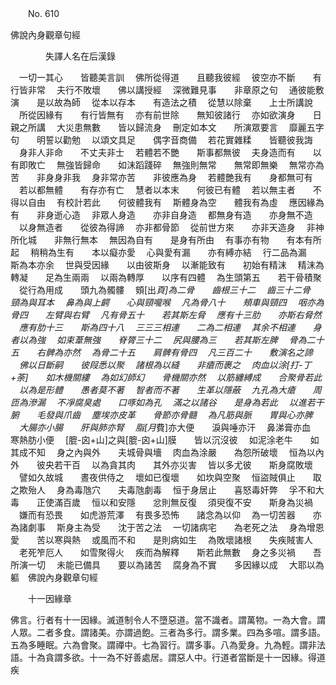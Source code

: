 ﻿　　No. 610

佛說內身觀章句經

　　　　失譯人名在后漢錄


　一切一其心　　皆聽美言訓
　佛所從得道　　且聽我彼經
　彼空亦不斷　　有行皆非常
　夫行不敗壞　　佛以講授經
　深微難見事　　非章原之句
　通彼能敷演　　是以故為師
　從本以存本　　有造法之積
　從慧以除棄　　上士所講說
　所從因緣有　　有行皆無有
　亦有前世除　　無知彼諸行
　亦如欲演身　　日親之所講
　大災患無數　　皆以歸流身
　刪定如本文　　所演眾要言
　靡麗五字句　　明誓以勸勉
　以頌文具足　　偶字音商備
　若花實雜糅　　皆聽彼我誨
　身非人非命　　不丈夫非士
　若體若不艷　　斯事都無彼
　夫身造而有　　以有即敗亡
　無強皆歸命　　如沫蹈踐碎
　無強則無常　　無常即無樂
　無常亦為苦　　非身身非我
　身非常亦苦　　非彼應為身
　若體艷我有　　身都無可有
　若以都無體　　有存亦有亡
　慧者以本末　　何彼已有體
　若以無主者　　不得以自由
　有校計若此　　何彼體我有
　斯體身為空　　體我有為虛
　應因緣為有　　非身逝心造
　非眾人身造　　亦非自身造
　都無身有造　　亦身無不造
　以身無造者　　從彼為得諦
　亦非都骨節
　從前世方來　　亦非天造身
　非神所化城　　非無行無本
　無因為自有　　是身有所由
　有事亦有物　　有本有所起
　稍稍為生有　　本以癡亦愛
　心與愛有漏　　亦有縛亦結
　行二品為漏　　斯為本亦余
　世與受因緣　　以由彼斯身
　以漸能致有　　初始有精沫
　精沫為轉凝　　足為生兩兩
　以兩為轉厚　　以序有四體
　為生頭第五　　若干骨積聚
　從行為用成　　頭九為髑髏
　頞[出*頁]為二骨　　齒根三十二
　齒三十二骨　　頸為與耳本
　鼻為與上齶　　心與頸嚨喉
　凡為骨八十　　頰車與頸四
　咽亦為骨四　　左臂與右臂
　凡有骨五十　　若其斯左脅
　應有十三肋　　亦斯右脅然
　應有肋十三　　斯為四十八
　三三三相連　　二為二相連
　其余不相連　　身者以為強
　如束葦無強　　脊膂三十二
　尻與腰為三　　若其斯左脾
　骨為二十五　　右髀為亦然
　為骨二十五　　肩髀有骨四
　凡三百二十　　敷演名之諦
　佛以日斷嗣　　彼叚悉以聚
　諸根為以縫　　非瘡而裹之
　肉血以涂[打-丁+荼]　　如木機關縷
　為如幻師幻　　骨機關亦然
　以筋纏縛成　　合聚骨若此
　以為是形體　　愚者莫不著
　智者而不著　　生革以隱蔽
　九孔為大瘡　　周匝為滲漏
　不凈腐臭處　　口啄如為孔
　滿之以諸谷　　是身為若此
　以進若干腑　　毛發與爪齒
　塵埃亦皮革　　骨節亦骨髓
　為凡筋與脈　　胃與心亦脾
　大腸亦小腸　　肝與肺亦腎
　脂[月*費]亦大便　　淚與唾亦汗
　鼻涕膏亦血　　寒熱肪小便
　[膍-囟+山]之與[膍-囟+山]膜　　皆以沉沒彼
　如泥涂老牛　　如其成不知
　身之內與外　　夫城骨與墻
　肉血為涂嚴　　為怨所破壞
　恒為以內外　　彼央若干百
　以為貪其肉　　其外亦災害
　皆以多尤彼　　斯身腐敗壞
　譬如久故城　　晝夜供侍之
　壞如已復壞　　如坎與空聚
　恒盜賊俱止　　取之欺殆人
　身為毒虺穴　　夫毒虺劇毒
　恒于身居止　　喜怒毒奸弊
　孚不和大毒　　正使滿百歲
　恒以和安隱　　忿則無反復
　須臾復不安　　斯身為災禍
　嫌而有恐畏　　如虎游荒澤
　有畏多恐怖　　諸念為以仰
　為一切苦器　　亦為諸劇事
　斯身主為受　　沈于苦之法
　一切諸病宅　　為老死之法
　身為增恩愛　　苦以寒與熱
　或風而不和　　是則病如生
　為敗壞諸根　　失疾賊害人
　老死笮厄人　　如雪聚得火
　疾而為解釋　　斯若此無數
　身之多災禍　　吾所演一切
　未能已備具　　要以為諸苦
　腐身為不實　　多因緣以成
　大耶以為軀　佛說內身觀章句經



　　十一因緣章

佛言。行者有十一因緣。滅道制令人不墮惡道。當不識者。謂萬物。一為大會。謂人眾。二者多食。謂諸美。亦謂過飽。三者為多行。謂多業。四為多喧。謂多語。五為多睡眠。六為會聚。謂禪中。七為習行。謂多事。八為愛身。九為輕。謂非法語。十為貪謂多欲。十一為不好善處居。謂惡人中。行道者當斷是十一因緣。得道疾
